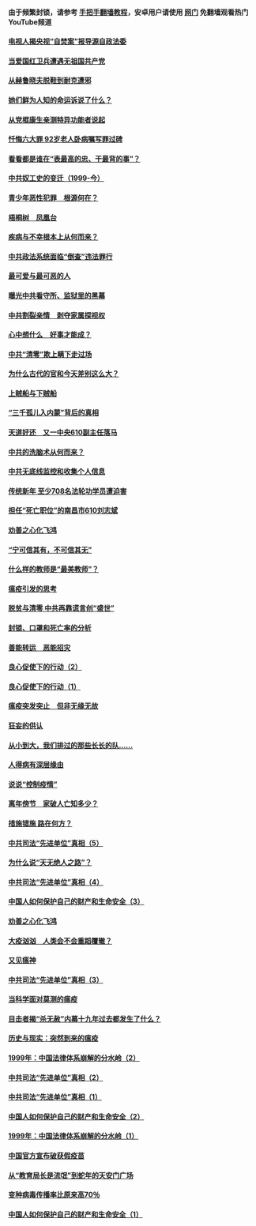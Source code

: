 #### 由于频繁封锁，请参考 [手把手翻墙教程](https://github.com/gfw-breaker/guides/wiki/)，安卓用户请使用 [网门](https://github.com/gfw-breaker/nogfw/blob/master/dl.md?t=04040004) 免翻墙观看热门YouTube频道 

#### [电视人揭央视“自焚案”报导源自政法委](../pages/19/422770.md?t=04040004) 

#### [当爱国红卫兵遭遇无祖国共产党](../pages/19/422848.md?t=04040004) 

#### [从赫鲁晓夫脱鞋到耐克遭邪](../pages/19/422826.md?t=04040004) 

#### [她们鲜为人知的命运诉说了什么？](../pages/19/422754.md?t=04040004) 

#### [从党棍康生亲测特异功能者说起](../pages/19/422657.md?t=04040004) 

#### [忏悔六大罪 92岁老人卧病嘱写罪过碑](../pages/19/422750.md?t=04040004) 

#### [看看都是谁在“表最高的忠、干最背的事”？](../pages/19/422703.md?t=04040004) 

#### [中共奴工史的变迁（1999-今）](../pages/19/422656.md?t=04040004) 

#### [青少年恶性犯罪　根源何在？](../pages/19/422449.md?t=04040004) 

#### [梧桐树　凤凰台](../pages/19/422442.md?t=04040004) 

#### [疾病与不幸根本上从何而来？](../pages/19/422438.md?t=04040004) 

#### [中共政法系统面临“倒查”违法罪行](../pages/19/422497.md?t=04040004) 

#### [最可爱与最可恶的人](../pages/19/422448.md?t=04040004) 

#### [曝光中共看守所、监狱里的黑幕](../pages/19/422390.md?t=04040004) 

#### [中共割裂亲情　剥夺家属探视权](../pages/19/422364.md?t=04040004) 

#### [心中想什么　好事才能成？](../pages/19/422318.md?t=04040004) 

#### [中共“清零”欺上瞒下走过场](../pages/19/422306.md?t=04040004) 

#### [为什么古代的官和今天差别这么大？](../pages/19/422228.md?t=04040004) 

#### [上贼船与下贼船](../pages/19/422276.md?t=04040004) 

#### [“三千孤儿入内蒙”背后的真相](../pages/19/422229.md?t=04040004) 

#### [天道好还　又一中央610副主任落马](../pages/19/422155.md?t=04040004) 

#### [中共的洗脑术从何而来？](../pages/19/422154.md?t=04040004) 

#### [中共无底线监控和收集个人信息](../pages/19/422039.md?t=04040004) 

#### [传统新年 至少708名法轮功学员遭迫害](../pages/19/421946.md?t=04040004) 

#### [担任“死亡职位”的南昌市610刘志斌](../pages/19/421957.md?t=04040004) 

#### [劝善之心化飞鸿](../pages/19/421164.md?t=04040004) 

#### [“宁可信其有，不可信其无”](../pages/19/421691.md?t=04040004) 

#### [什么样的教师是“最美教师”？](../pages/19/421755.md?t=04040004) 

#### [瘟疫引发的思考](../pages/19/421594.md?t=04040004) 

#### [脱贫与清零 中共再靠谎言创“盛世”](../pages/19/421590.md?t=04040004) 

#### [封锁、口罩和死亡率的分析](../pages/19/421495.md?t=04040004) 

#### [善能转运　恶能招灾](../pages/19/421334.md?t=04040004) 

#### [良心促使下的行动（2）](../pages/19/421361.md?t=04040004) 

#### [良心促使下的行动（1）](../pages/19/421302.md?t=04040004) 

#### [瘟疫突发突止　但非无缘无故](../pages/19/421281.md?t=04040004) 

#### [狂妄的供认](../pages/19/421199.md?t=04040004) 

#### [从小到大，我们排过的那些长长的队……](../pages/19/421243.md?t=04040004) 

#### [人得病有深层缘由](../pages/19/420864.md?t=04040004) 

#### [说说“控制疫情”](../pages/19/420831.md?t=04040004) 

#### [离年傍节　家破人亡知多少？](../pages/19/420563.md?t=04040004) 

#### [措施错施  路在何方？](../pages/19/420076.md?t=04040004) 

#### [中共司法“先进单位”真相（5）](../pages/19/419453.md?t=04040004) 

#### [为什么说“天无绝人之路”？](../pages/19/419618.md?t=04040004) 

#### [中共司法“先进单位”真相（4）](../pages/19/419452.md?t=04040004) 

#### [中国人如何保护自己的财产和生命安全（3）](../pages/19/419405.md?t=04040004) 

#### [劝善之心化飞鸿](../pages/19/418758.md?t=04040004) 

#### [大疫汹汹　人类会不会重蹈覆辙？](../pages/19/419691.md?t=04040004) 

#### [又见瘟神](../pages/19/419225.md?t=04040004) 

#### [中共司法“先进单位”真相（3）](../pages/19/419451.md?t=04040004) 

#### [当科学面对莫测的瘟疫](../pages/19/419625.md?t=04040004) 

#### [目击者揭“杀无赦”内幕十九年过去都发生了什么？](../pages/19/419617.md?t=04040004) 

#### [历史与现实：突然到来的瘟疫](../pages/19/419619.md?t=04040004) 

#### [1999年：中国法律体系崩解的分水岭（2）](../pages/19/419455.md?t=04040004) 

#### [中共司法“先进单位”真相（2）](../pages/19/419450.md?t=04040004) 

#### [中共司法“先进单位”真相（1）](../pages/19/419449.md?t=04040004) 

#### [中国人如何保护自己的财产和生命安全（2）](../pages/19/419404.md?t=04040004) 

#### [1999年：中国法律体系崩解的分水岭（1）](../pages/19/419454.md?t=04040004) 

#### [中国官方宣布破获假疫苗](../pages/19/419504.md?t=04040004) 

#### [从“教育局长是流氓”到蛇年的天安门广场](../pages/19/419470.md?t=04040004) 

#### [变种病毒传播率比原来高70％](../pages/19/419456.md?t=04040004) 

#### [中国人如何保护自己的财产和生命安全（1）](../pages/19/419403.md?t=04040004) 

